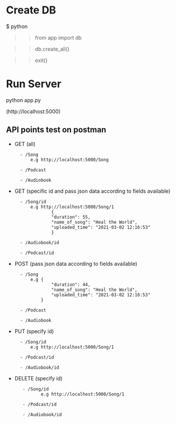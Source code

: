 
# Create DB

$ python

>> from app import db

>> db.create_all()

>> exit()

# Run Server

python app.py 

(http://localhost:5000)


## API points test on postman

* GET (all)   

        - /Song
            e.g http://localhost:5000/Song

        - /Podcast

        - /Audiobook

* GET (specific id and pass json data according to fields available)

        - /Song/id
            e.g http://localhost:5000/Song/1
                    {
                    "duration": 55,
                    "name_of_song": "Heal the World",
                    "uploaded_time": "2021-03-02 12:16:53"
                    }

        - /Audiobook/id

        - /Podcast/id

* POST  (pass json data according to fields available)

        - /Song
            e.g {
                    "duration": 44,
                    "name_of_song": "Heal the World",
                    "uploaded_time": "2021-03-02 12:16:53"
                }

        - /Podcast

        - /Audiobook

* PUT   (specify id)

        - /Song/id
            e.g http://localhost:5000/Song/1

        - /Podcast/id

        - /Audiobook/id

* DELETE (specify id)

         - /Song/id
                e.g http://localhost:5000/Song/1

         - /Podcast/id

         - /Audiobook/id